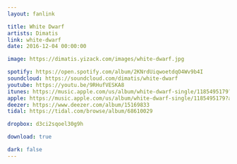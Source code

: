 ```yaml
---
layout: fanlink

title: White Dwarf
artists: Dimatis
link: white-dwarf
date: 2016-12-04 00:00:00

image: https://dimatis.yizack.com/images/white-dwarf.jpg

spotify: https://open.spotify.com/album/2KNrdUiqwoetdqO4Wv9b4I
soundcloud: https://soundcloud.com/dimatis/white-dwarf
youtube: https://youtu.be/9RHufVESKA8
itunes: https://music.apple.com/us/album/white-dwarf-single/1185495179?app=itunes
apple: https://music.apple.com/us/album/white-dwarf-single/1185495179?app=music
deezer: https://www.deezer.com/album/15169833
tidal: https://tidal.com/browse/album/68610029

dropbox: d3ci2sqoel30g9h

download: true

dark: false
---
```

